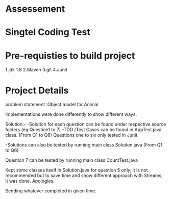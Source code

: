 # Assessement
Singtel Coding Test
====================

Pre-requisties to build project
===============================
1.jdk 1.8
2.Maven
3.git
4.Junit

Project Details
================
problem statement :Object model for Animal

Implementations were done differently to show different ways. 

Solution:-
-Solution for each question can be found under respective source folders (eg:Question1 to 7)
-TDD /Test Cases can be found in AppTest.java class. (From Q1 to Q6)
Questions one to six only tested in Junit. 

-Solutions can also be tested by running main class Solution.java (From Q1 to Q6)

Question 7 can be tested by running main class CountTest.java

Kept some classes itself in Solution.java for question 5 only, it is not recommended but to save time and show different approach with Streams, it was done. Apologies.

Sending whatever completed in given time.





